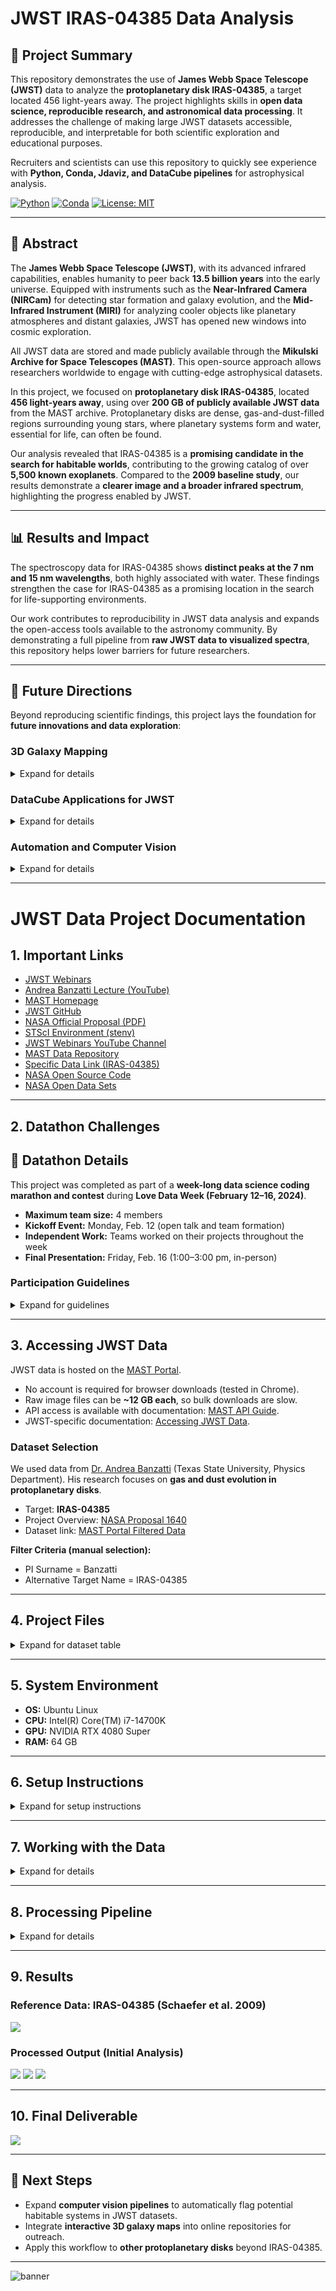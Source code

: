 # JWST IRAS-04385 Data Analysis

## 🚀 Project Summary

This repository demonstrates the use of **James Webb Space Telescope (JWST)** data to analyze the **protoplanetary disk IRAS-04385**, a target located 456 light-years away. The project highlights skills in **open data science, reproducible research, and astronomical data processing**. It addresses the challenge of making large JWST datasets accessible, reproducible, and interpretable for both scientific exploration and educational purposes.

Recruiters and scientists can use this repository to quickly see experience with **Python, Conda, Jdaviz, and DataCube pipelines** for astrophysical analysis.

[![Python](https://img.shields.io/badge/python-3.10-blue.svg)]()
[![Conda](https://img.shields.io/badge/conda-stenv-green.svg)]()
[![License: MIT](https://img.shields.io/badge/License-MIT-yellow.svg)]()

---

## 📌 Abstract

The **James Webb Space Telescope (JWST)**, with its advanced infrared capabilities, enables humanity to peer back **13.5 billion years** into the early universe. Equipped with instruments such as the **Near-Infrared Camera (NIRCam)** for detecting star formation and galaxy evolution, and the **Mid-Infrared Instrument (MIRI)** for analyzing cooler objects like planetary atmospheres and distant galaxies, JWST has opened new windows into cosmic exploration.

All JWST data are stored and made publicly available through the **Mikulski Archive for Space Telescopes (MAST)**. This open-source approach allows researchers worldwide to engage with cutting-edge astrophysical datasets.

In this project, we focused on **protoplanetary disk IRAS-04385**, located **456 light-years away**, using over **200 GB of publicly available JWST data** from the MAST archive. Protoplanetary disks are dense, gas-and-dust-filled regions surrounding young stars, where planetary systems form and water, essential for life, can often be found.

Our analysis revealed that IRAS-04385 is a **promising candidate in the search for habitable worlds**, contributing to the growing catalog of over **5,500 known exoplanets**. Compared to the **2009 baseline study**, our results demonstrate a **clearer image and a broader infrared spectrum**, highlighting the progress enabled by JWST.

---

## 📊 Results and Impact

The spectroscopy data for IRAS-04385 shows **distinct peaks at the 7 nm and 15 nm wavelengths**, both highly associated with water. These findings strengthen the case for IRAS-04385 as a promising location in the search for life-supporting environments.

Our work contributes to reproducibility in JWST data analysis and expands the open-access tools available to the astronomy community. By demonstrating a full pipeline from **raw JWST data to visualized spectra**, this repository helps lower barriers for future researchers.

---

## 🔮 Future Directions

Beyond reproducing scientific findings, this project lays the foundation for **future innovations and data exploration**:

### 3D Galaxy Mapping

<details>
<summary>Expand for details</summary>

- Building **3D models of the universe** using **infrared intensity and distance as axes**, creating interactive galactic maps.
- Incorporating **graphs comparing distances from Earth** across observed stellar systems using redshift.
- Using **predictive modeling with path exclusion** to interpolate unexplored regions of space.
- Integrating links to open datasets from [data.nasa.gov](https://data.nasa.gov).
- Embedding **QR codes** to allow interactive exploration within visualizations.

</details>

### DataCube Applications for JWST

<details>
<summary>Expand for details</summary>

- Developing **DataCube analysis pipelines** for large JWST datasets.
- Exploring connections to projects like **Q3Dfit** for galaxy analysis.
- Using **lmfit (Python)** for non-linear spectral fitting.
- Applying **ppxf (Penalized Pixel-Fitting)** for stellar population and kinematic modeling.

</details>

### Automation and Computer Vision

<details>
<summary>Expand for details</summary>

- Creating **computer vision pipelines** to automatically sift through JWST data at scale.
- Targeting discovery of **the oldest galaxies and stellar structures** in the universe.

</details>

---

# JWST Data Project Documentation

## 1. Important Links

- [JWST Webinars](https://www.stsci.edu/jwst/science-execution/jwebbinars)
- [Andrea Banzatti Lecture (YouTube)](https://www.youtube.com/watch?v=KGK5qwrg0wI&t=359s)
- [MAST Homepage](https://archive.stsci.edu/missions-and-data/jwst)
- [JWST GitHub](https://github.com/spacetelescope/jwst)
- [NASA Official Proposal (PDF)](https://www.stsci.edu/jwst/phase2-public/1640.pdf)
- [STScI Environment (stenv)](https://github.com/spacetelescope/stenv/releases#)
- [JWST Webinars YouTube Channel](https://www.youtube.com/@JWSTObserver)
- [MAST Data Repository](https://mast.stsci.edu/portal/Mashup/Clients/Mast/Portal.html)
- [Specific Data Link (IRAS-04385)](https://mast.stsci.edu/search/ui/#/jwst/results?resolve=true&data_types=image,measurements,spectrum,timeseries,other&instruments=MIRI,FGS,NIRCAM,NIRSPEC,NIRISS&pi_surname=Banzatti&custom_col_sel_1=targprop&custom_col_val_1=IRAS-04385&useStore=false&search_key=3e8e5bcb8a256)
- [NASA Open Source Code](https://code.nasa.gov/)
- [NASA Open Data Sets](https://data.nasa.gov/)

---

## 2. Datathon Challenges

## 📅 Datathon Details

This project was completed as part of a **week-long data science coding marathon and contest** during **Love Data Week (February 12–16, 2024)**.

- **Maximum team size:** 4 members
- **Kickoff Event:** Monday, Feb. 12 (open talk and team formation)
- **Independent Work:** Teams worked on their projects throughout the week
- **Final Presentation:** Friday, Feb. 16 (1:00–3:00 pm, in-person)

### Participation Guidelines

<details>
<summary>Expand for guidelines</summary>

- All work on the project must be completed during Love Data Week (Feb. 12–16).
- Teams may seek advice from organizers, librarians, and specialists.
- Projects must be chosen from the approved topic pool.
- **Open data sources must be cited appropriately.**
- Libraries and open-source code may be used in project development.
- Teams using AI tools must disclose usage and provide a verification statement regarding accuracy.
- Deliverables include a **digital poster** and uploaded **final dataset** to TXST online repositories (deadline: 1:00 pm, Feb. 16).
- Teams must present their project in a **5–10 minute oral presentation** alongside their digital poster.

</details>

---

## 3. Accessing JWST Data

JWST data is hosted on the [MAST Portal](https://outerspace.stsci.edu/display/MASTDOCS/Portal+Guide).

- No account is required for browser downloads (tested in Chrome).
- Raw image files can be **~12 GB each**, so bulk downloads are slow.
- API access is available with documentation: [MAST API Guide](https://mast.stsci.edu/api/v0/index.html).
- JWST-specific documentation: [Accessing JWST Data](https://jwst-docs.stsci.edu/accessing-jwst-data).

### Dataset Selection

We used data from [Dr. Andrea Banzatti](https://news.txst.edu/research-and-innovation/2022/texas-state-physicist-to-study-water-delivery-to-exoplanets.html) (Texas State University, Physics Department). His research focuses on **gas and dust evolution in protoplanetary disks**.

- Target: **IRAS-04385**
- Project Overview: [NASA Proposal 1640](https://www.stsci.edu/jwst/phase2-public/1640.pdf)
- Dataset link: [MAST Portal Filtered Data](https://mast.stsci.edu/search/ui/#/jwst/results?resolve=true&data_types=image,measurements,spectrum,timeseries,other&instruments=MIRI,FGS,NIRCAM,NIRSPEC,NIRISS&pi_surname=Banzatti&custom_col_sel_1=targprop&custom_col_val_1=IRAS-04385&useStore=false&search_key=3e8e5bcb8a256)

**Filter Criteria (manual selection):**

- PI Surname = Banzatti
- Alternative Target Name = IRAS-04385

---

## 4. Project Files

<details>
<summary>Expand for dataset table</summary>


| ArchiveFileID | fileSetName               | productLevel   | targprop   | exp_type | program | pi_name          | opticalElements               |
| --------------- | --------------------------- | ---------------- | ------------ | ---------- | --------- | ------------------ | ------------------------------- |
| 81300700      | jw01640011001_02101_00001 | 1b, 2a, 2b     | IRAS-04385 | MIR_TACQ | 1640    | Banzatti, Andrea | FND                           |
| 81301248      | jw01640011001_04101_00001 | 1b, 2a, 2b, 2c | IRAS-04385 | MIR_MRS  | 1640    | Banzatti, Andrea | CH12;SHORT, CH34;SHORT, F770W |
| …            | …                        | …             | …         | …       | …      | …               | …                            |

</details>

---

## 5. System Environment

- **OS:** Ubuntu Linux
- **CPU:** Intel(R) Core(TM) i7-14700K
- **GPU:** NVIDIA RTX 4080 Super
- **RAM:** 64 GB

---

## 6. Setup Instructions

<details>
<summary>Expand for setup instructions</summary>

1. Install [Miniconda](https://docs.anaconda.com/free/miniconda/index.html).
2. Download the [STScI environment (stenv)](https://github.com/spacetelescope/stenv/releases).

```bash
conda env create --name stenv --file "https://github.com/spacetelescope/stenv/releases/download/2024.02.05/stenv-Linux-X64-py3.10-2024.02.05.yaml"

conda activate stenv
pip install git+https://github.com/spacetelescope/jdaviz --upgrade
conda install bottleneck
conda install -c conda-forge notebook jupyterlab voila
```

</details>

---

## 7. Working with the Data

<details>
<summary>Expand for details</summary>

- **OBS MODE = MIR_MRS** column contains relevant files.
- Data is split into **3 band lengths** (SHORT, MEDIUM, LONG), with **2 channels each (12, 34)**.
- Analysis requires processing all 6 combinations.

**File naming notes:**

- `*_uncal.fits`: Uncalibrated input data.
- Background calibration files are downloaded into the `crds_cache` folder automatically.

</details>

---

## 8. Processing Pipeline

<details>
<summary>Expand for details</summary>

We used NASA’s [MRS_FlightNB1 Notebook](https://github.com/STScI-MIRI/MRS-ExampleNB/blob/main/Flight_Notebook1/MRS_FlightNB1.ipynb).

**Steps:**

1. Place all `uncal` files in a `sci_input` folder.
2. Run the notebook **six times**, once per band/channel pair:
   - 12, SHORT
   - 12, MEDIUM
   - 12, LONG
   - 34, SHORT
   - 34, MEDIUM
   - 34, LONG

- Runtime: ~2 hours on listed system.
- Output: `spectra.png` + multiple data cubes.

</details>

---

## 9. Results

### Reference Data: IRAS-04385 (Schaefer et al. 2009)

![](docs/assets/Pasted%20image%2020240215190050%201.png)

### Processed Output (Initial Analysis)

![](docs/assets/spectra%201.png)
![](docs/assets/bqplot%20(1)%201.png)
![](docs/assets/bqplot%20(3)%201.png)

---

## 10. Final Deliverable

![](docs/assets/Datathon_Poster.png)

---

## 🚀 Next Steps

- Expand **computer vision pipelines** to automatically flag potential habitable systems in JWST datasets.
- Integrate **interactive 3D galaxy maps** into online repositories for outreach.
- Apply this workflow to **other protoplanetary disks** beyond IRAS-04385.

---

![banner](docs/assets/banner1.png)

